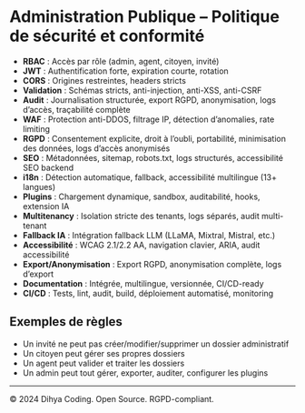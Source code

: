 # Administration Publique – Politique de sécurité et conformité

- **RBAC** : Accès par rôle (admin, agent, citoyen, invité)
- **JWT** : Authentification forte, expiration courte, rotation
- **CORS** : Origines restreintes, headers stricts
- **Validation** : Schémas stricts, anti-injection, anti-XSS, anti-CSRF
- **Audit** : Journalisation structurée, export RGPD, anonymisation, logs d’accès, traçabilité complète
- **WAF** : Protection anti-DDOS, filtrage IP, détection d’anomalies, rate limiting
- **RGPD** : Consentement explicite, droit à l’oubli, portabilité, minimisation des données, logs d’accès anonymisés
- **SEO** : Métadonnées, sitemap, robots.txt, logs structurés, accessibilité SEO backend
- **i18n** : Détection automatique, fallback, accessibilité multilingue (13+ langues)
- **Plugins** : Chargement dynamique, sandbox, auditabilité, hooks, extension IA
- **Multitenancy** : Isolation stricte des tenants, logs séparés, audit multi-tenant
- **Fallback IA** : Intégration fallback LLM (LLaMA, Mixtral, Mistral, etc.)
- **Accessibilité** : WCAG 2.1/2.2 AA, navigation clavier, ARIA, audit accessibilité
- **Export/Anonymisation** : Export RGPD, anonymisation complète, logs d’export
- **Documentation** : Intégrée, multilingue, versionnée, CI/CD-ready
- **CI/CD** : Tests, lint, audit, build, déploiement automatisé, monitoring

## Exemples de règles
- Un invité ne peut pas créer/modifier/supprimer un dossier administratif
- Un citoyen peut gérer ses propres dossiers
- Un agent peut valider et traiter les dossiers
- Un admin peut tout gérer, exporter, auditer, configurer les plugins

---
© 2024 Dihya Coding. Open Source. RGPD-compliant.
